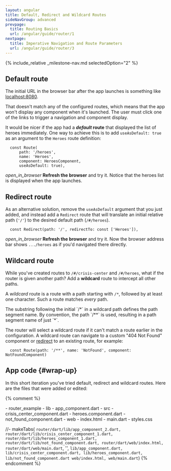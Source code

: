 ```yaml
---
layout: angular
title: Default, Redirect and Wildcard Routes
sideNavGroup: advanced
prevpage:
  title: Routing Basics
  url: /angular/guide/router/1
nextpage:
  title: Imperative Navigation and Route Parameters
  url: /angular/guide/router/3
---
```

<!-- FilePath: src/angular/guide/router/2.md -->
<?code-excerpt path-base="examples/ng/doc/router"?>
{% include_relative _milestone-nav.md selectedOption="2" %}

## Default route

The initial URL in the browser bar after the app launches is something like [localhost:8080](localhost:8080).

That doesn't match any of the configured routes, which means that the app won't
display any component when it's launched.
The user must click one of the links to trigger a navigation and component display.

It would be nicer if the app had a **_default_ route**
that displayed the list of heroes immediately.
One way to achieve this is to add `useAsDefault: true` as an argument
to the `Heroes` route definition:

<?code-excerpt "lib/app_component_2.dart (Route.useAsDefault)" region="Route.useAsDefault" title?>
```
  const Route(
      path: '/heroes',
      name: 'Heroes',
      component: HeroesComponent,
      useAsDefault: true),
```

<i class="material-icons">open_in_browser</i>
**Refresh the browser** and try it. Notice that the heroes list is displayed when the app launches.

## Redirect route

As an alternative solution, remove the `useAsDefault` argument that you just added,
and instead add a `Redirect` route that will translate an initial relative path (`'/'`)
to the desired default path (`/#/heroes`).

<?code-excerpt "lib/app_component_2.dart (Redirect)" title?>
```
  const Redirect(path: '/', redirectTo: const ['Heroes']),
```

<i class="material-icons">open_in_browser</i>
**Refresh the browser** and try it. Now the browser address bar shows `.../heroes`
as if you'd navigated there directly.

## Wildcard route

While you've created routes to `/#/crisis-center` and `/#/heroes`,
what if the router is given another path?
Add a **wildcard** route to intercept all other paths.

A _wildcard_ route is a route with a path starting with `/*`,
followed by at least one character.
Such a route matches _every_ path.

<div class="l-sub-section" markdown="1">
  The substring following the initial `/*` in a wildcard path defines the path segment name.
  By convention, the path `/**` is used, resulting in a path segment name of just `*`.
</div>

The router will select a wildcard route if it can't match a route earlier in the configuration.
A wildcard route can navigate to a custom "404 Not Found" component or
[redirect](#redirect-route) to an existing route, for example:

<?code-excerpt "lib/app_component_2.dart (wildcard)" title?>
```
  const Route(path: '/**', name: 'NotFound', component: NotFoundComponent)
```

## App code {#wrap-up}

In this short iteration you've tried default, redirect and wildcard routes.
Here are the files that were added or edited:

<code-tabs>
  <?code-pane "lib/app_component_2.dart"?>
  <?code-pane "lib/src/not_found_component.dart"?>
</code-tabs>

{% comment %}
  <div class="ul-filetree" markdown="1">
  - router_example
    - lib
      - app_component.dart
      - src
        - crisis_center_component.dart
        - heroes.component.dart
        - not_found_component.dart
    - web
      - index.html
      - main.dart
      - styles.css
  </div>

  //- makeTabs(
  `router/dart/lib/app_component_2.dart,
  router/dart/lib/crisis_center_component_1.dart,
  router/dart/lib/heroes_component_1.dart,
  router/dart/lib/not_found_component.dart,
  router/dart/web/index.html,
  router/dart/web/main.dart`,
  '',
  `lib/app_component.dart,
  lib/crisis_center_component.dart,
  lib/heroes_component.dart,
  lib/not_found_component.dart
  web/index.html,
  web/main.dart`)
{% endcomment %}
